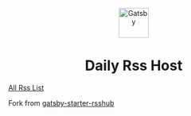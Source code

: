 <p align="center">
  <a href="https://www.gatsbyjs.org">
    <img alt="Gatsby" src="https://www.gatsbyjs.org/monogram.svg" width="60" />
  </a>
</p>
<h1 align="center">
  Daily Rss Host
</h1>

[All Rss List](https://rss.owenyoung.com/)

Fork from [gatsby-starter-rsshub](https://github.com/theowenyoung/gatsby-starter-rsshub)
